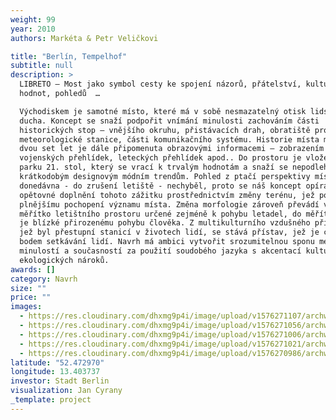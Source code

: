 ```yaml
---
weight: 99
year: 2010
authors: Markéta & Petr Veličkovi

title: "Berlín, Tempelhof"
subtitle: null
description: >
  LIBRETO – Most jako symbol cesty ke spojení názorů, přátelství, kultur, času,
  hodnot, pohledů  …

  Východiskem je samotné místo, které má v sobě nesmazatelný otisk lidského
  ducha. Koncept se snaží podpořit vnímání minulosti zachováním části
  historických stop – vnějšího okruhu, přistávacích drah, obratiště pro letadla,
  meteorologické stanice, části komunikačního systému. Historie místa minulých
  dvou set let je dále připomenuta obrazovými informacemi – zobrazením pikniku,
  vojenských přehlídek, leteckých přehlídek apod.. Do prostoru je vložen koncept
  parku 21. stol, který se vrací k trvalým hodnotám a snaží se nepodlehnout
  krátkodobým designovým módním trendům. Pohled z ptačí perspektivy místu
  donedávna - do zrušení letiště - nechyběl, proto se náš koncept opírá o
  opětovné doplnění tohoto zážitku prostřednictvím změny terénu, jež pomůže k
  plnějšímu pochopení významu místa. Změna morfologie zároveň převádí velkolepé
  měřítko letištního prostoru určené zejméně k pohybu letadel, do měřítka, které
  je blízké přirozenému pohybu člověka. Z multikulturního vzdušného přístavu,
  jež byl přestupní stanicí v životech lidí, se stává přístav, jež je cílovým
  bodem setkávání lidí. Navrh má ambici vytvořit srozumitelnou sponu mezi
  minulostí a současností za použití soudobého jazyka s akcentací kulturních i
  ekologických nároků.
awards: []
category: Navrh
size: ""
price: ""
images:
  - https://res.cloudinary.com/dhxmg9p4i/image/upload/v1576271107/archweb/MP_Berlin_poster4_rfdzdm.jpg
  - https://res.cloudinary.com/dhxmg9p4i/image/upload/v1576271056/archweb/MP_Berlin_poster4a_icwnhq.jpg
  - https://res.cloudinary.com/dhxmg9p4i/image/upload/v1576271006/archweb/MP_Berlin_r3-4_uj8llt.jpg
  - https://res.cloudinary.com/dhxmg9p4i/image/upload/v1576271021/archweb/MP_Berlin_posterA_hdtijh.jpg
  - https://res.cloudinary.com/dhxmg9p4i/image/upload/v1576270986/archweb/MP_Berlin__gohk7w.jpg
latitude: "52.472970"
longitude: 13.403737
investor: Stadt Berlin
visualization: Jan Cyrany
_template: project
---
```

